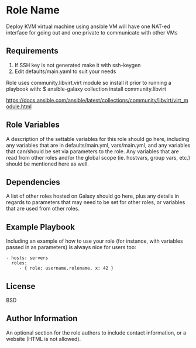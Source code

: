 Role Name
=========

Deploy KVM virtual machine using ansible
VM will have one NAT-ed interface for going out and one private to communicate with other VMs

Requirements
------------

1) If SSH key is not generated make it with ssh-keygen
2) Edit defaults/main.yaml to suit your needs

Role uses community.libvirt.virt module so install it prior to running a playbook with:
$ ansible-galaxy collection install community.libvirt

https://docs.ansible.com/ansible/latest/collections/community/libvirt/virt_module.html

Role Variables
--------------


A description of the settable variables for this role should go here, including any variables that are in defaults/main.yml, vars/main.yml, and any variables that can/should be set via parameters to the role. Any variables that are read from other roles and/or the global scope (ie. hostvars, group vars, etc.) should be mentioned here as well.

Dependencies
------------

A list of other roles hosted on Galaxy should go here, plus any details in regards to parameters that may need to be set for other roles, or variables that are used from other roles.

Example Playbook
----------------

Including an example of how to use your role (for instance, with variables passed in as parameters) is always nice for users too:

    - hosts: servers
      roles:
         - { role: username.rolename, x: 42 }

License
-------

BSD

Author Information
------------------

An optional section for the role authors to include contact information, or a website (HTML is not allowed).
